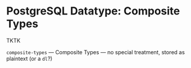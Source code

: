 # PostgreSQL Datatype: Composite Types

TKTK

`composite-types` — Composite Types — no special treatment, stored as plaintext (or a `dl`?)